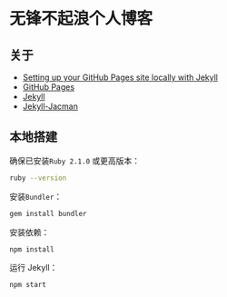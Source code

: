 # 无锋不起浪个人博客

## 关于
* [Setting up your GitHub Pages site locally with Jekyll](https://help.github.com/articles/setting-up-your-github-pages-site-locally-with-jekyll/) 
* [GitHub Pages](https://pages.github.com) 
* [Jekyll](http://jekyllrb.com/docs/quickstart/) 
* [Jekyll-Jacman](/docs/README.md) 


## 本地搭建

确保已安装`Ruby 2.1.0` 或更高版本：

```sh
ruby --version
```

安装`Bundler`：

```sh
gem install bundler
```

安装依赖：

```sh
npm install
```

运行 Jekyll：

```sh
npm start
```
